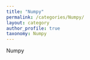```yaml
---
title: "Numpy"
permalink: /categories/Numpy/
layout: category
author_profile: true
taxonomy: Numpy
---
```

Numpy
